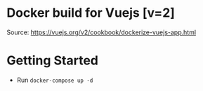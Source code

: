 # Docker build for Vuejs [v=2]

Source: https://vuejs.org/v2/cookbook/dockerize-vuejs-app.html

# Getting Started
- Run `docker-compose up -d`

